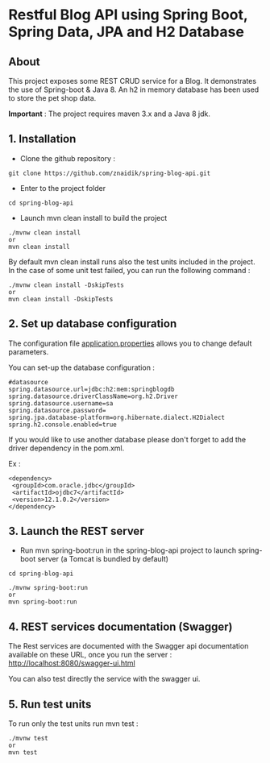 # Restful Blog API using Spring Boot, Spring Data, JPA and H2 Database

## About

This project exposes some REST CRUD service for a Blog.
It demonstrates the use of Spring-boot & Java 8.
An h2 in memory database has been used to store the pet shop data.

**Important** : The project requires maven 3.x and a Java 8 jdk.

## 1. Installation

* Clone the github repository :
```
git clone https://github.com/znaidik/spring-blog-api.git

```

* Enter to the project folder
```
cd spring-blog-api
```

* Launch mvn clean install to build the project
```
./mvnw clean install
or
mvn clean install

```
By default mvn clean install runs also the test units included in the project.
In the case of some unit test failed, you can run the following command :
```
./mvnw clean install -DskipTests
or
mvn clean install -DskipTests
```

## 2. Set up database configuration
The configuration file [application.properties](/spring-blog-api/src/main/resources/application.properties) allows you to change default parameters.

You can set-up the database configuration :
```
#datasource
spring.datasource.url=jdbc:h2:mem:springblogdb
spring.datasource.driverClassName=org.h2.Driver
spring.datasource.username=sa
spring.datasource.password=
spring.jpa.database-platform=org.hibernate.dialect.H2Dialect
spring.h2.console.enabled=true
```
If you would like to use another database please don't forget to add the driver dependency in the pom.xml.

Ex :
```
<dependency>
 <groupId>com.oracle.jdbc</groupId>
 <artifactId>ojdbc7</artifactId>
 <version>12.1.0.2</version>
</dependency>
```

## 3. Launch the REST server

* Run mvn spring-boot:run in the spring-blog-api project to launch spring-boot server (a Tomcat is bundled by default)
```
cd spring-blog-api

./mvnw spring-boot:run
or
mvn spring-boot:run
```

## 4. REST services documentation (Swagger)
The Rest services are documented with the Swagger api documentation available on these URL, once you run the server : [http://localhost:8080/swagger-ui.html](http://localhost:8080/swagger-ui.html)

You can also test directly the service with the swagger ui.

## 5. Run test units
To run only the test units run mvn test :
```
./mvnw test
or
mvn test
```
